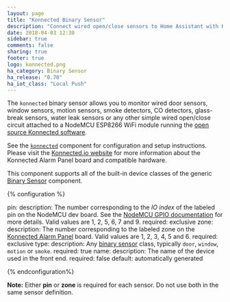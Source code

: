```yaml
---
layout: page
title: "Konnected Binary Sensor"
description: "Connect wired open/close sensors to Home Assistant with Konnected and a NodeMCU ESP8266"
date: 2018-04-03 12:30
sidebar: true
comments: false
sharing: true
footer: true
logo: konnected.png
ha_category: Binary Sensor
ha_release: "0.70"
ha_iot_class: "Local Push"
---
```


The `konnected` binary sensor allows you to monitor wired door sensors, window sensors, motion sensors, smoke detectors,
CO detectors, glass-break sensors, water leak sensors or any other simple wired open/close circuit attached to a
NodeMCU ESP8266 WiFi module running the [open source Konnected software](https://github.com/konnected-io/konnected-security).

See the [`konnected`](/components/konnected/) component for configuration and setup instructions. Please visit the 
[Konnected.io website](https://konnected.io) for more information about the Konnected Alarm Panel board and compatible
hardware. 

This component supports all of the built-in device classes of the generic [Binary Sensor](/components/binary_sensor/)
component.

{% configuration %}

pin:
  description: The number corresponding to the _IO index_ of the labeled pin on the NodeMCU dev board. See the [NodeMCU GPIO documentation](https://nodemcu.readthedocs.io/en/master/en/modules/gpio/) for more details. Valid values are 1, 2, 5, 6, 7 and 9. 
  required: exclusive
zone:
  description: The number corresponding to the labeled zone on the [Konnected Alarm Panel](https://konnected.io) board. Valid values are 1, 2, 3, 4, 5 and 6.
  required: exclusive
type:
  description: Any [binary sensor](/components/binary_sensor/) class, typically `door`, `window`, `motion` or `smoke`.
  required: true 
name: 
  description: The name of the device used in the front end.
  required: false
  default: automatically generated

{% endconfiguration%}

**Note:** Either **pin** or **zone** is required for each sensor. Do not use both in the same sensor definition.